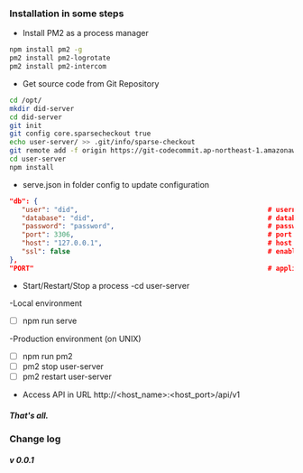 ### Installation in some steps
- Install PM2 as a process manager
```bash
npm install pm2 -g
pm2 install pm2-logrotate
pm2 install pm2-intercom
```

- Get source code from Git Repository
```bash
cd /opt/
mkdir did-server
cd did-server
git init
git config core.sparsecheckout true
echo user-server/ >> .git/info/sparse-checkout
git remote add -f origin https://git-codecommit.ap-northeast-1.amazonaws.com/v1/repos/did-server
cd user-server
npm install
```
- serve.json in folder config to update configuration
```json
"db": {
   "user": "did",												# username database
   "database": "did",											# database name
   "password": "password",										# password database
   "port": 3306,												# port
   "host": "127.0.0.1",											# host
   "ssl": false													# enable ssl
},
"PORT"                                                          # application port
```

- Start/Restart/Stop a process
-cd user-server

-Local environment
- [ ] npm run serve

-Production environment (on UNIX)
- [ ] npm run pm2
- [ ] pm2 stop user-server
- [ ] pm2 restart user-server

- Access API in URL http://<host_name>:<host_port>/api/v1

##### That's all.

### Change log
##### v 0.0.1